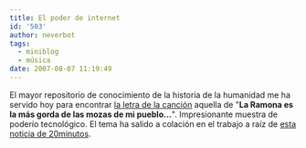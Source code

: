 ```yaml
---
title: El poder de internet
id: '503'
author: neverbot
tags:
  - miniblog
  - música
date: 2007-08-07 11:19:49
---
```


El mayor repositorio de conocimiento de la historia de la humanidad me ha servido hoy para encontrar [la letra de la canción](http://www.planetadeletras.com/index.php?m=s&lid=44692) aquella de "**La Ramona es la más gorda de las mozas de mi pueblo...**". Impresionante muestra de poderío tecnológico. El tema ha salido a colación en el trabajo a raíz de [esta noticia de 20minutos](http://www.20minutos.es/noticia/266831/0/pechos/bambola/ramona/).
